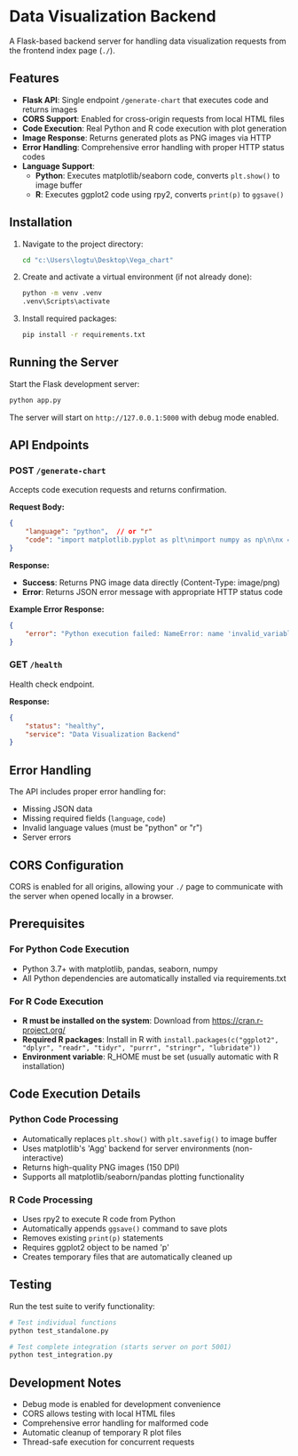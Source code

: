 # Data Visualization Backend

A Flask-based backend server for handling data visualization requests from the frontend index page (`./`).

## Features

- **Flask API**: Single endpoint `/generate-chart` that executes code and returns images
- **CORS Support**: Enabled for cross-origin requests from local HTML files
- **Code Execution**: Real Python and R code execution with plot generation
- **Image Response**: Returns generated plots as PNG images via HTTP
- **Error Handling**: Comprehensive error handling with proper HTTP status codes
- **Language Support**: 
  - **Python**: Executes matplotlib/seaborn code, converts `plt.show()` to image buffer
  - **R**: Executes ggplot2 code using rpy2, converts `print(p)` to `ggsave()`

## Installation

1. Navigate to the project directory:
   ```bash
   cd "c:\Users\logtu\Desktop\Vega_chart"
   ```

2. Create and activate a virtual environment (if not already done):
   ```bash
   python -m venv .venv
   .venv\Scripts\activate
   ```

3. Install required packages:
   ```bash
   pip install -r requirements.txt
   ```

## Running the Server

Start the Flask development server:
```bash
python app.py
```

The server will start on `http://127.0.0.1:5000` with debug mode enabled.

## API Endpoints

### POST `/generate-chart`

Accepts code execution requests and returns confirmation.

**Request Body:**
```json
{
    "language": "python",  // or "r"
    "code": "import matplotlib.pyplot as plt\nimport numpy as np\n\nx = np.linspace(0, 10, 100)\ny = np.sin(x)\n\nplt.figure(figsize=(10, 6))\nplt.plot(x, y)\nplt.title('Sine Wave')\nplt.show()"
}
```

**Response:**
- **Success**: Returns PNG image data directly (Content-Type: image/png)
- **Error**: Returns JSON error message with appropriate HTTP status code

**Example Error Response:**
```json
{
    "error": "Python execution failed: NameError: name 'invalid_variable' is not defined"
}
```

### GET `/health`

Health check endpoint.

**Response:**
```json
{
    "status": "healthy",
    "service": "Data Visualization Backend"
}
```

## Error Handling

The API includes proper error handling for:
- Missing JSON data
- Missing required fields (`language`, `code`)
- Invalid language values (must be "python" or "r")
- Server errors

## CORS Configuration

CORS is enabled for all origins, allowing your `./` page to communicate with the server when opened locally in a browser.

## Prerequisites

### For Python Code Execution
- Python 3.7+ with matplotlib, pandas, seaborn, numpy
- All Python dependencies are automatically installed via requirements.txt

### For R Code Execution  
- **R must be installed on the system**: Download from https://cran.r-project.org/
- **Required R packages**: Install in R with `install.packages(c("ggplot2", "dplyr", "readr", "tidyr", "purrr", "stringr", "lubridate"))`
- **Environment variable**: R_HOME must be set (usually automatic with R installation)

## Code Execution Details

### Python Code Processing
- Automatically replaces `plt.show()` with `plt.savefig()` to image buffer
- Uses matplotlib's 'Agg' backend for server environments (non-interactive)
- Returns high-quality PNG images (150 DPI)
- Supports all matplotlib/seaborn/pandas plotting functionality

### R Code Processing  
- Uses rpy2 to execute R code from Python
- Automatically appends `ggsave()` command to save plots
- Removes existing `print(p)` statements
- Requires ggplot2 object to be named 'p'
- Creates temporary files that are automatically cleaned up

## Testing

Run the test suite to verify functionality:
```bash
# Test individual functions
python test_standalone.py

# Test complete integration (starts server on port 5001)
python test_integration.py
```

## Development Notes

- Debug mode is enabled for development convenience
- CORS allows testing with local HTML files
- Comprehensive error handling for malformed code
- Automatic cleanup of temporary R plot files
- Thread-safe execution for concurrent requests
